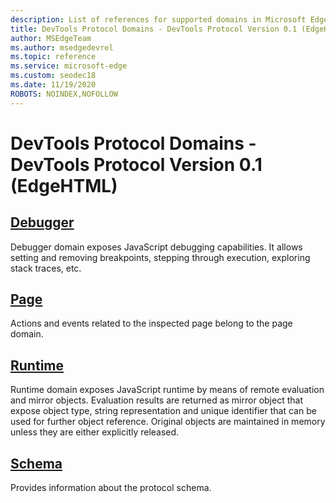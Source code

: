 ```yaml
---
description: List of references for supported domains in Microsoft Edge DevTools Protocol Version 0.1.
title: DevTools Protocol Domains - DevTools Protocol Version 0.1 (EdgeHTML)
author: MSEdgeTeam
ms.author: msedgedevrel
ms.topic: reference
ms.service: microsoft-edge
ms.custom: seodec18
ms.date: 11/19/2020
ROBOTS: NOINDEX,NOFOLLOW
---
```

# DevTools Protocol Domains - DevTools Protocol Version 0.1 (EdgeHTML)  

## [Debugger](debugger.md)  

Debugger domain exposes JavaScript debugging capabilities. It allows setting and removing breakpoints, stepping through execution, exploring stack traces, etc.
## [Page](page.md)
Actions and events related to the inspected page belong to the page domain.
## [Runtime](runtime.md)
Runtime domain exposes JavaScript runtime by means of remote evaluation and mirror objects. Evaluation results are returned as mirror object that expose object type, string representation and unique identifier that can be used for further object reference. Original objects are maintained in memory unless they are either explicitly released.
## [Schema](schema.md)
Provides information about the protocol schema.
